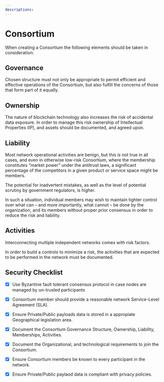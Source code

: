 ```yaml
---
descriptions:
---
```


# Consortium

When creating a Consortium the following elements should be taken in consideration:

## Governance

Chosen structure must not only be appropriate to permit efficient and effective operations of the Consortium,
but also fulfill the concerns of those that form part of it equally.

## Ownership

The nature of blockchain technology also increases the risk of accidental data exposure. In order to manage this risk
ownership of Intellectual Properties (IP), and assets should be documented, and agreed upon.

## Liability

Most network operational activities are benign, but this is not true in all cases,
and even in otherwise low-risk Consortium, where the membership constitutes “market power” under the antitrust
laws, a significant percentage of the competitors in a given product or service space might be members.

The potential for inadvertent mistakes, as well as the level of potential scrutiny by government regulators, is higher.

In such a situation, individual members may wish to maintain tighter control over what can – and more importantly, what cannot – be done
by the organization, and its members without proper prior consensus in order to reduce the risk and liability.

## Activities

Interconnecting multiple independent networks comes with risk factors.

In order to build a controls to minimize a risk, the activities that are expected to be performed in the network must be documented.

## Security Checklist

- [x] Use Byzantine fault tolerant consensus protocol in case nodes are managed by un-trusted participants

- [x] Consortium member should provide a reasonable network Service-Level Agreement (SLA).

- [x] Ensure Private/Public payloads data is stored in a appropiate Geographical legislation area.

- [x] Document the Consortium Governance Structure, Ownership, Liability, Memberships, Activities.

- [x] Document the Organizational, and technological requirements to join the Consortium.

- [x] Ensure Consortium members be known to every participant in the network.

- [x] Ensure Private/Public paylaod data is compliant with privacy policies.
